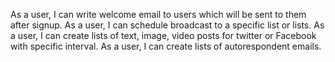 As a user, I can write welcome email to users which will be sent to them after signup.
As a user, I can schedule broadcast to a specific list or lists.
As a user, I can create lists of text, image, video posts for twitter or Facebook with specific interval.
As a user, I can create lists of autorespondent emails. 